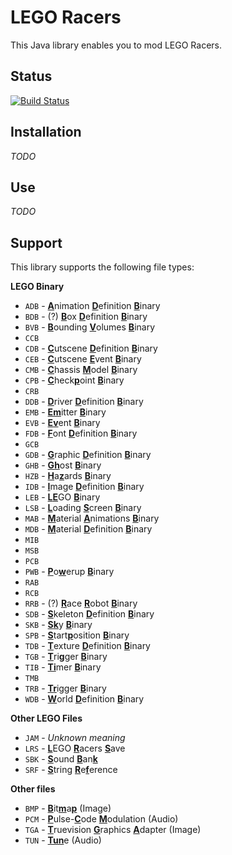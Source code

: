 # LEGO Racers

This Java library enables you to mod LEGO Racers.

## Status

[![Build Status](https://travis-ci.com/ben221199/LR1.svg?branch=master)](https://travis-ci.com/ben221199/LR1)

## Installation

_TODO_

## Use

_TODO_

## Support

This library supports the following file types:

**LEGO Binary**
 - `ADB` - <ins>**A**</ins>nimation <ins>**D**</ins>efinition <ins>**B**</ins>inary
 - `BDB` - (?) <ins>**B**</ins>ox <ins>**D**</ins>efinition <ins>**B**</ins>inary
 - `BVB` - <ins>**B**</ins>ounding <ins>**V**</ins>olumes <ins>**B**</ins>inary
 - `CCB`
 - `CDB` - <ins>**C**</ins>utscene <ins>**D**</ins>efinition <ins>**B**</ins>inary
 - `CEB` - <ins>**C**</ins>utscene <ins>**E**</ins>vent <ins>**B**</ins>inary
 - `CMB` - <ins>**C**</ins>hassis <ins>**M**</ins>odel <ins>**B**</ins>inary
 - `CPB` - <ins>**C**</ins>heck<ins>**p**</ins>oint <ins>**B**</ins>inary
 - `CRB`
 - `DDB` - <ins>**D**</ins>river <ins>**D**</ins>efinition <ins>**B**</ins>inary
 - `EMB` - <ins>**E**</ins><ins>**m**</ins>itter <ins>**B**</ins>inary
 - `EVB` - <ins>**E**</ins><ins>**v**</ins>ent <ins>**B**</ins>inary
 - `FDB` - <ins>**F**</ins>ont <ins>**D**</ins>efinition <ins>**B**</ins>inary
 - `GCB`
 - `GDB` - <ins>**G**</ins>raphic <ins>**D**</ins>efinition <ins>**B**</ins>inary
 - `GHB` - <ins>**G**</ins><ins>**h**</ins>ost <ins>**B**</ins>inary
 - `HZB` - <ins>**H**</ins>a<ins>**z**</ins>ards <ins>**B**</ins>inary
 - `IDB` - <ins>**I**</ins>mage <ins>**D**</ins>efinition <ins>**B**</ins>inary
 - `LEB` - <ins>**L**</ins><ins>**E**</ins>GO <ins>**B**</ins>inary
 - `LSB` - <ins>**L**</ins>oading <ins>**S**</ins>creen <ins>**B**</ins>inary
 - `MAB` - <ins>**M**</ins>aterial <ins>**A**</ins>nimations <ins>**B**</ins>inary
 - `MDB` - <ins>**M**</ins>aterial <ins>**D**</ins>efinition <ins>**B**</ins>inary
 - `MIB`
 - `MSB`
 - `PCB`
 - `PWB` - <ins>**P**</ins>o<ins>**w**</ins>erup <ins>**B**</ins>inary
 - `RAB`
 - `RCB`
 - `RRB` - (?) <ins>**R**</ins>ace <ins>**R**</ins>obot <ins>**B**</ins>inary
 - `SDB` - <ins>**S**</ins>keleton <ins>**D**</ins>efinition <ins>**B**</ins>inary
 - `SKB` - <ins>**S**</ins><ins>**k**</ins>y <ins>**B**</ins>inary
 - `SPB` - <ins>**S**</ins>tart<ins>**p**</ins>osition <ins>**B**</ins>inary
 - `TDB` - <ins>**T**</ins>exture <ins>**D**</ins>efinition <ins>**B**</ins>inary
 - `TGB` - <ins>**T**</ins>ri<ins>**g**</ins>ger <ins>**B**</ins>inary
 - `TIB` - <ins>**T**</ins><ins>**i**</ins>mer <ins>**B**</ins>inary
 - `TMB`
 - `TRB` - <ins>**T**</ins><ins>**r**</ins>igger <ins>**B**</ins>inary
 - `WDB` - <ins>**W**</ins>orld <ins>**D**</ins>efinition <ins>**B**</ins>inary
 
**Other LEGO Files**
 - `JAM` - *Unknown meaning*
 - `LRS` - <ins>**L**</ins>EGO <ins>**R**</ins>acers <ins>**S**</ins>ave
 - `SBK` - <ins>**S**</ins>ound <ins>**B**</ins>an<ins>**k**</ins>
 - `SRF` - <ins>**S**</ins>tring <ins>**R**</ins>e<ins>**f**</ins>erence

**Other files**
 - `BMP` - <ins>**B**</ins>it<ins>**m**</ins>a<ins>**p**</ins> (Image)
 - `PCM` - <ins>**P**</ins>ulse-<ins>**C**</ins>ode <ins>**M**</ins>odulation (Audio)
 - `TGA` - <ins>**T**</ins>ruevision <ins>**G**</ins>raphics <ins>**A**</ins>dapter (Image)
 - `TUN` - <ins>**Tun**</ins>e (Audio)